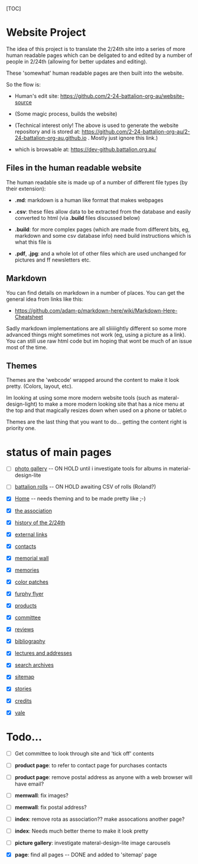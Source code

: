 
[TOC]

# Website Project

The idea of this project is to translate the 2/24th site into a series of more human readable pages which can be deligated to and edited by a number of people in 2/24th (allowing for better updates and editing).

These 'somewhat' human readable pages are then built into the website.

So the flow is:

  * Human's edit site: https://github.com/2-24-battalion-org-au/website-source

  * (Some magic process, builds the website)

  * (Technical interest only! The above is used to generate the website repository and is stored at:  https://github.com/2-24-battalion-org-au/2-24-battalion-org-au.github.io . Mostly just ignore this link.)

  * which is browsable at: https://dev-github.battalion.org.au/

## Files in the human readable website

The human readable site is made up of a number of different file types (by their extension):

  * **.md**: markdown is a human like format that makes webpages

  * **.csv**: these files allow data to be extracted from the database and easily converted to html (via **.build** files discussed below)

  * **.build**: for more complex pages (which are made from different bits, eg, markdown and some csv database info) need build instructions which is what this file is

  * **.pdf**, **.jpg**: and a whole lot of other files which are used unchanged for pictures and ff newsletters etc.

## Markdown

You can find details on markdown in a number of places. You can get the general idea from links like this:

  * https://github.com/adam-p/markdown-here/wiki/Markdown-Here-Cheatsheet

Sadly markdown implementations are all sliiiiightly different so some more advanced things might sometimes not work (eg, using a picture as a link). You can still use raw html code but im hoping that wont be much of an issue most of the time.

## Themes

Themes are the 'webcode' wrapped around the content to make it look pretty. (Colors, layout, etc).

Im looking at using some more modern website tools (such as materal-design-light) to make a more modern looking site that has a nice menu at the top and that magically resizes down when used on a phone or tablet.o

Themes are the last thing that you want to do... getting the content right is priority one.


# status of main pages

  * [ ] [photo gallery](gallery.html) -- ON HOLD until i investigate tools for albums in material-design-lite
  * [ ] [battalion rolls](rolls/roll.html)  -- ON HOLD awaiting CSV of rolls (Roland?)

  * [x] [Home](index.html) -- needs theming and to be made pretty like ;-)

  * [x] [the association](association.html)
  * [x] [history of the 2/24th](history.html)
  * [x] [external links](links.html)
  * [x] [contacts](contacts.html)
  * [x] [memorial wall](memwall/memwall.html)
  * [x] [memories](memories.html)
  * [x] [color patches](patches.html)
  * [x] [furphy flyer](fflyer.html)
  * [x] [products](products.html)
  * [x] [committee](committee.html)
  * [x] [reviews](reviews.html)
  * [x] [bibliography](bibliography.html)
  * [x] [lectures and addresses](lecture.html)
  * [x] [search archives](archives.html)
  * [x] [sitemap](sitemap.html)
  * [x] [stories](stories.html)
  * [x] [credits](credits.html)
  * [x] [vale](vale.html)

# Todo...

  * [ ] Get committee to look through site and 'tick off' contents

  * [ ] **product page**:  to refer to contact page for purchases contacts
  * [ ] **product page**:  remove postal address as anyone with a web browser will have email?
  * [ ] **memwall**: fix images?
  * [ ] **memwall**: fix postal address?
  * [ ] **index**: remove rota as association?? make assocations another page?
  * [ ] **index**: Needs much better theme to make it look pretty
  * [ ] **picture gallery**: investigate materal-design-lite image carousels

  * [x] **page**: find all pages  -- DONE and added to 'sitemap' page




